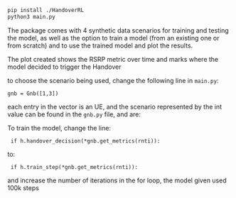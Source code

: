 ```bash
pip install ./HandoverRL
python3 main.py
```
The package comes with 4 synthetic data scenarios for training and testing the model, as well as the option to train a model (from an existing one or from scratch) and to use the trained model and plot the results.

The plot created shows the RSRP metric over time and marks where the model decided to trigger the Handover


to choose the scenario being used, change the following line in `main.py`:

```
gnb = Gnb([1,3])
```
each entry in the vector is an UE, and the scenario represented by the int value can be found in the `gnb.py` file, and are: 
[](images/Figure_1.png)
[](images/Figure_2.png)
[](images/Figure_3.png)
[](images/Figure_4.png)

To train the model, change the line:

```
 if h.handover_decision(*gnb.get_metrics(rnti)):
```
to:
```
 if h.train_step(*gnb.get_metrics(rnti)):
```

and increase the number of iterations in the for loop, the model given used 100k steps
